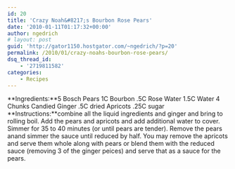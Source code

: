 ```yaml
---
id: 20
title: 'Crazy Noah&#8217;s Bourbon Rose Pears'
date: '2010-01-11T01:17:32+00:00'
author: ngedrich
# layout: post
guid: 'http://gator1150.hostgator.com/~ngedrich/?p=20'
permalink: /2010/01/crazy-noahs-bourbon-rose-pears/
dsq_thread_id:
    - '2719811582'
categories:
    - Recipes
---
```


**Ingredients:**5 Bosch Pears 1C Bourbon .5C Rose Water 1.5C Water 4 Chunks Candied Ginger .5C dried Apricots .25C sugar **Instructions:**combine all the liquid ingredients and ginger and bring to rolling boil. Add the pears and apricots and add additional water to cover. Simmer for 35 to 40 minutes (or until pears are tender). Remove the pears anand simmer the sauce until reduced by half. You may remove the apricots and serve them whole along with pears or blend them with the reduced sauce (removing 3 of the ginger peices) and serve that as a sauce for the pears.
